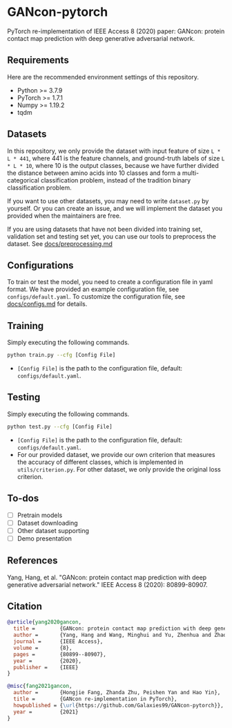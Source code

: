 # GANcon-pytorch

PyTorch re-implementation of IEEE Access 8 (2020) paper: GANcon: protein contact map prediction with deep generative adversarial network.

## Requirements

Here are the recommended environment settings of this repository.

- Python >= 3.7.9
- PyTorch >= 1.7.1
- Numpy >= 1.19.2
- tqdm

## Datasets

In this repository, we only provide the dataset with input feature of size `L * L * 441`, where 441 is the feature channels, and ground-truth labels of size `L * L * 10`, where 10 is the output classes, because we have further divided the distance between amino acids into 10 classes and form a multi-categorical classification problem, instead of the tradition binary classification problem.

If you want to use other datasets, you may need to write `dataset.py` by yourself. Or you can create an issue, and we will implement the dataset you provided when the maintainers are free.

If you are using datasets that have not been divided into training set, validation set and testing set yet, you can use our tools to preprocess the dataset. See [docs/preprocessing.md](docs/preprocessing.md)

## Configurations

To train or test the model, you need to create a configuration file in yaml format. We have provided an example configuration file, see `configs/default.yaml`. To customize the configuration file, see [docs/configs.md](docs/configs.md) for details.

## Training

Simply executing the following commands.

```bash
python train.py --cfg [Config File]
```

- `[Config File]` is the path to the configuration file, default: `configs/default.yaml`.

## Testing

Simply executing the following commands.

```bash
python test.py --cfg [Config File]
```

- `[Config File]` is the path to the configuration file, default: `configs/default.yaml`.
- For our provided dataset, we provide our own criterion that measures the accuracy of different classes, which is implemented in `utils/criterion.py`. For other dataset, we only provide the original loss criterion.

## To-dos

- [ ] Pretrain models
- [ ] Dataset downloading
- [ ] Other dataset supporting
- [ ] Demo presentation

## References

Yang, Hang, et al. "GANcon: protein contact map prediction with deep generative adversarial network." IEEE Access 8 (2020): 80899-80907.

## Citation

```bibtex
@article{yang2020gancon,
  title =        {GANcon: protein contact map prediction with deep generative adversarial network},
  author =       {Yang, Hang and Wang, Minghui and Yu, Zhenhua and Zhao, Xing-Ming and Li, Ao},
  journal =      {IEEE Access},
  volume =       {8},
  pages =        {80899--80907},
  year =         {2020},
  publisher =    {IEEE}
}

@misc{fang2021gancon,
  author =       {Hongjie Fang, Zhanda Zhu, Peishen Yan and Hao Yin},
  title =        {GANcon re-implementation in PyTorch},
  howpublished = {\url{https://github.com/Galaxies99/GANcon-pytorch}},
  year =         {2021}
}
```

